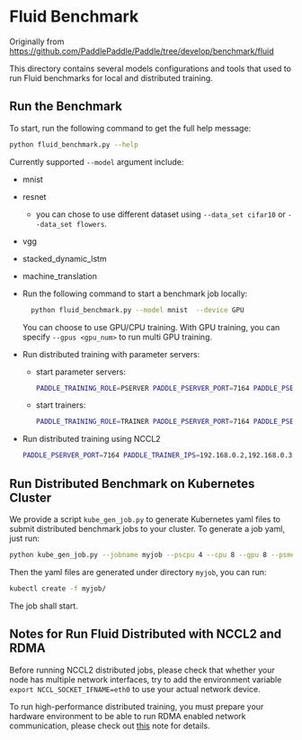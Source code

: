 # Fluid Benchmark

Originally from https://github.com/PaddlePaddle/Paddle/tree/develop/benchmark/fluid

This directory contains several models configurations and tools that used to run
Fluid benchmarks for local and distributed training.


## Run the Benchmark

To start, run the following command to get the full help message:

```bash
python fluid_benchmark.py --help
```

Currently supported `--model` argument include:

* mnist
* resnet
    * you can chose to use different dataset using `--data_set cifar10` or
      `--data_set flowers`.
* vgg
* stacked_dynamic_lstm
* machine_translation

* Run the following command to start a benchmark job locally:
    ```bash
      python fluid_benchmark.py --model mnist  --device GPU
    ```
    You can choose to use GPU/CPU training. With GPU training, you can specify
    `--gpus <gpu_num>` to run multi GPU training.
* Run distributed training with parameter servers:
    * start parameter servers:
        ```bash
        PADDLE_TRAINING_ROLE=PSERVER PADDLE_PSERVER_PORT=7164 PADDLE_PSERVER_IPS=127.0.0.1 PADDLE_TRAINERS=1 PADDLE_CURRENT_IP=127.0.0.1 PADDLE_TRAINER_ID=0 python fluid_benchmark.py --model mnist  --device GPU --update_method pserver
        ```
    * start trainers:
        ```bash
        PADDLE_TRAINING_ROLE=TRAINER PADDLE_PSERVER_PORT=7164 PADDLE_PSERVER_IPS=127.0.0.1 PADDLE_TRAINERS=1 PADDLE_CURRENT_IP=127.0.0.1 PADDLE_TRAINER_ID=0 python fluid_benchmark.py --model mnist  --device GPU --update_method pserver
        ```
* Run distributed training using NCCL2
    ```bash
    PADDLE_PSERVER_PORT=7164 PADDLE_TRAINER_IPS=192.168.0.2,192.168.0.3  PADDLE_CURRENT_IP=127.0.0.1 PADDLE_TRAINER_ID=0 python fluid_benchmark.py --model mnist --device GPU --update_method nccl2
    ```

## Run Distributed Benchmark on Kubernetes Cluster

We provide a script `kube_gen_job.py` to generate Kubernetes yaml files to submit
distributed benchmark jobs to your cluster. To generate a job yaml, just run:

```bash
python kube_gen_job.py --jobname myjob --pscpu 4 --cpu 8 --gpu 8 --psmemory 20 --memory 40 --pservers 4 --trainers 4 --entry "python fluid_benchmark.py --model mnist --parallel 1 --device GPU --update_method pserver " --disttype pserver
```

Then the yaml files are generated under directory `myjob`, you can run:

```bash
kubectl create -f myjob/
```

The job shall start.


## Notes for Run Fluid Distributed with NCCL2 and RDMA

Before running NCCL2 distributed jobs, please check that whether your node has multiple network
interfaces, try to add the environment variable `export NCCL_SOCKET_IFNAME=eth0` to use your actual
network device.

To run high-performance distributed training, you must prepare your hardware environment to be
able to run RDMA enabled network communication, please check out [this](https://github.com/PaddlePaddle/Paddle/blob/develop/doc/fluid/howto/cluster/nccl2_rdma_training.md)
note for details.
